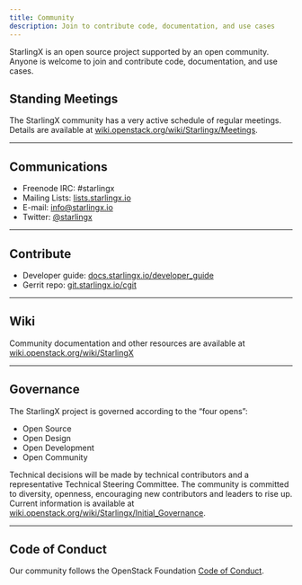 ```yaml
---
title: Community
description: Join to contribute code, documentation, and use cases
---
```


StarlingX is an open source project supported by an open community. Anyone is welcome to join and contribute code, documentation, and use cases.

## Standing Meetings

The StarlingX community has a very active schedule of regular meetings. Details are available at [wiki.openstack.org/wiki/Starlingx/Meetings](//wiki.openstack.org/wiki/Starlingx/Meetings).

---

## Communications

- Freenode IRC: #starlingx
- Mailing Lists: [lists.starlingx.io](http://lists.starlingx.io)
- E-mail: [info@starlingx.io](mailto:info@starlingx.io)
- Twitter: [@starlingx](//twitter.com/starlingx)

---

## Contribute

- Developer guide: [docs.starlingx.io/developer_guide](//docs.starlingx.io/developer_guide)
- Gerrit repo: [git.starlingx.io/cgit](//git.starlingx.io/cgit)

---

## Wiki

Community documentation and other resources are available at [wiki.openstack.org/wiki/StarlingX](//wiki.openstack.org/wiki/StarlingX)

---

## Governance

The StarlingX project is governed according to the “four opens”:

<ul class="list-disc">
  <li>Open Source</li> 
  <li>Open Design</li>
  <li>Open Development</li>
  <li>Open Community</li>
</ul>

Technical decisions will be made by technical contributors and a representative Technical Steering Committee. The community is committed to diversity, openness, encouraging new contributors and leaders to rise up. Current information is available at [wiki.openstack.org/wiki/Starlingx/Initial_Governance](//wiki.openstack.org/wiki/Starlingx/Initial_Governance).

---

## Code of Conduct

Our community follows the OpenStack Foundation [Code of Conduct](https://www.openstack.org/legal/community-code-of-conduct/).

